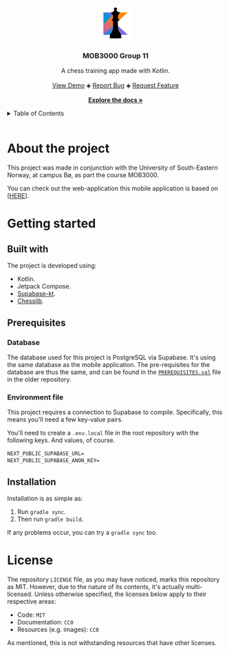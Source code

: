 <!-- Listen, I know align=center is basically deprecated, but it's GitHub. You use what you can, because there's not a lot of that going around. -->
<div align="center">
	<img src="./public/logo.svg" alt="Logo" width="80" height="80">
	<h3 align="center">MOB3000 Group 11</h3>
	<p align="center">
		A chess training app made with Kotlin.
		<br><br>
		<a href="">View Demo</a>
		◈
		<a href="https://github.com/frigvid/app2000-gruppe11/issues/new?assignees=&labels=bug&projects=&template=bug-report.yml&title=bug%3A+">Report Bug</a>
		◈
		<a href="https://github.com/frigvid/app2000-gruppe11/issues/new?assignees=&labels=needs+triage%2Cenhancement&projects=&template=feature-request.yml&title=feature%3A+">Request Feature</a>
		<br><br>
		<a href="docs/README.md"><strong>Explore the docs »</strong></a>
	</p>
</div>

<details>
<summary>Table of Contents</summary>

* [About The Project](#about-the-project)
	* [Built With](#built-with)
* [Getting Started](#getting-started)
	* [Prerequisites](#prerequisites)
	* [Installation](#installation)
* [Usage](#usage)
* [Roadmap](#roadmap)
* [License](#license)

</details>
<br>

# About the project

This project was made in conjunction with the University of South-Eastern Norway, at campus Bø, as part the course MOB3000.

You can check out the web-application this mobile application is based on [[HERE](https://github.com/frigvid/app2000-gruppe11)].

# Getting started
## Built with

The project is developed using:

- Kotlin.
- Jetpack Compose.
- [Supabase-kt](https://github.com/supabase-community/supabase-kt).
- [Chesslib](https://github.com/bhlangonijr/chesslib).

## Prerequisites
### Database

The database used for this project is PostgreSQL via Supabase. It's using the same database as the mobile application. The pre-requisites for the database are thus the same, and can be found in the [`PREREQUISITES.sql`](https://github.com/frigvid/app2000-gruppe11/blob/master/PREREQUISITES.sql) file in the older repository.

### Environment file

This project requires a connection to Supabase to compile. Specifically, this means you'll need a few key-value pairs.

You'll need to create a `.env.local` file in the root repository with the following keys. And values, of course.

```text
NEXT_PUBLIC_SUPABASE_URL=
NEXT_PUBLIC_SUPABASE_ANON_KEY=
```

## Installation

Installation is as simple as:

1. Run `gradle sync`.
2. Then run `gradle build`.

If any problems occur, you can try a `gradle sync` too.

# License

The repository `LICENSE` file, as you may have noticed, marks this repository as MIT. However, due to the nature of its contents, it's actually multi-licensed. Unless otherwise specified, the licenses below apply to their respective areas:

- Code: `MIT`
- Documentation: `CC0`
- Resources (e.g. images): `CC0`

As mentioned, this is not withstanding resources that have other licenses.

